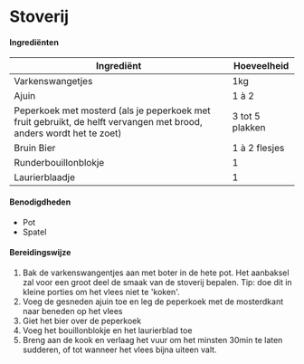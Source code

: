 # Stoverij

#### Ingrediënten

| Ingrediënt                                                   | Hoeveelheid     |
| ------------------------------------------------------------ | --------------- |
| Varkenswangetjes                                             | 1kg             |
| Ajuin                                                        | 1 à 2           |
| Peperkoek met mosterd (als je peperkoek met fruit gebruikt, de helft vervangen met brood, anders wordt het te zoet) | 3 tot 5 plakken |
| Bruin Bier                                                   | 1 à 2 flesjes   |
| Runderbouillonblokje                                         | 1               |
| Laurierblaadje                                               | 1               |

#### Benodigdheden

- Pot
- Spatel

#### Bereidingswijze

1. Bak de varkenswangentjes aan met boter in de hete pot. Het aanbaksel zal voor een groot deel de smaak van de stoverij bepalen. Tip: doe dit in kleine porties om het vlees niet te 'koken'.
2. Voeg de gesneden ajuin toe en leg de peperkoek met de mosterdkant naar beneden op het vlees
3. Giet het bier over de peperkoek
4. Voeg het bouillonblokje en het laurierblad toe
5. Breng aan de kook en verlaag het vuur om het minsten 30min te laten sudderen, of tot wanneer het vlees bijna uiteen valt.

